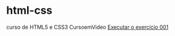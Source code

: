 # html-css
 curso de HTML5 e CSS3 CursoemVideo
<a href="https://franciscolucas686.github.io/html-css/exercicios/ex001/index.html">Executar o exercício 001</a>    